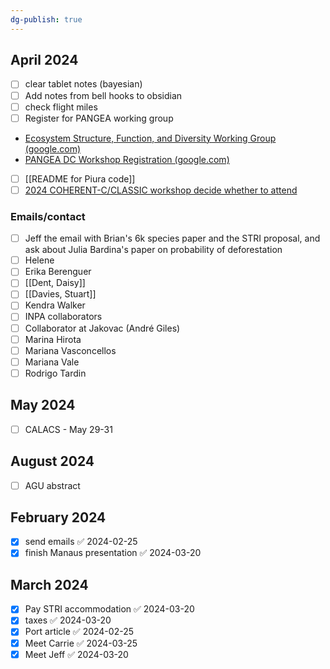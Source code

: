 ```yaml
---
dg-publish: true
---
```

## April 2024
- [ ] clear tablet notes (bayesian)
- [ ] Add notes from bell hooks to obsidian
- [ ] check flight miles
- [ ] Register for PANGEA working group
- [Ecosystem Structure, Function, and Diversity Working Group (google.com)](https://docs.google.com/forms/d/e/1FAIpQLScodCILMG0ya1zfD-eEuL82LU0EQrGXD1aJ2Z2TbIMjikIX6A/viewform)
- [PANGEA DC Workshop Registration (google.com)](https://docs.google.com/forms/d/e/1FAIpQLSfuhlTtJXziSHjSU6QcwSSWMQ3ct6e4WVHE5Fv73zDCu39nKQ/viewform)
- [ ] [[README for Piura code]]
- [ ] [2024 COHERENT-C/CLASSIC workshop  decide whether to attend](https://cccma.gitlab.io/classic_pages/info/2024workshop/)

### Emails/contact
- [ ] Jeff the email with Brian's 6k species paper and the STRI proposal, and ask about Julia Bardina's paper on probability of deforestation
- [ ] Helene
- [ ] Erika Berenguer
- [ ] [[Dent, Daisy]]
- [ ] [[Davies, Stuart]]
- [ ] Kendra Walker
- [ ] INPA collaborators
- [ ] Collaborator at Jakovac (André Giles)
- [ ] Marina Hirota
- [ ] Mariana Vasconcellos
- [ ] Mariana Vale
- [ ] Rodrigo Tardin

## May 2024
- [ ] CALACS - May 29-31

## August 2024
- [ ] AGU abstract


## February 2024
- [x] send emails ✅ 2024-02-25
- [x] finish Manaus presentation ✅ 2024-03-20

## March 2024
- [x] Pay STRI accommodation ✅ 2024-03-20
- [x] taxes ✅ 2024-03-20
- [x] Port article ✅ 2024-02-25
- [x] Meet Carrie ✅ 2024-03-25
- [x] Meet Jeff ✅ 2024-03-20